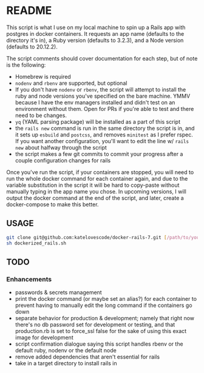 # README

This script is what I use on my local machine to spin up a Rails app with postgres in docker containers. It requests an app name (defaults to the directory it's in), a Ruby version (defaults to 3.2.3), and a Node version (defaults to 20.12.2).

The script comments should cover documentation for each step, but of note is the following:

- Homebrew is required
- `nodenv` and `rbenv` are supported, but optional
- If you don't have `nodenv` or `rbenv`, the script will attempt to install the ruby and node versions you've specified on the bare machine. YMMV because I have the env managers installed and didn't test on an environment without them. Open for PRs if you're able to test and there need to be changes.
- `yq` (YAML parsing package) will be installed as a part of this script
- the `rails new` command is run in the same directory the script is in, and it sets up `esbuild` and `postcss`, and removes `minitest` as I prefer rspec. If you want another configuration, you'll want to edit the line w/ `rails new` about halfway through the script
- the script makes a few git commits to commit your progress after a couple configuration changes for rails

Once you've run the script, if your containers are stopped, you will need to run the whole docker command for each container again, and due to the variable substitution in the script it will be hard to copy-paste without manually typing in the app name you chose. In upcoming versions, I will output the docker command at the end of the script, and later, create a docker-compose to make this better.

## USAGE

```sh
git clone git@github.com:katelovescode/docker-rails-7.git [/path/to/your/app/directory]
sh dockerized_rails.sh
```

## TODO

### Enhancements

- passwords & secrets management
- print the docker command (or maybe set an alias?) for each container to prevent having to manually edit the long command if the containers go down
- separate behavior for production & development; namely that right now there's no db password set for development or testing, and that production.rb is set to force_ssl false for the sake of using this exact image for development
- script confirmation dialogue saying this script handles rbenv or the default ruby, nodenv or the default node
- remove added dependencies that aren't essential for rails
- take in a target directory to install rails in
